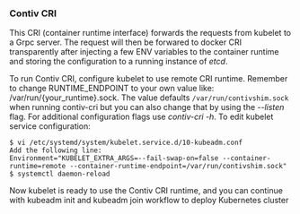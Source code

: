 ### Contiv CRI 

This CRI (container runtime interface) forwards the requests from kubelet to a Grpc server. The request will then be forwared to docker CRI transparently after injecting a few ENV variables to the container runtime and storing the configuration to a running instance of _etcd_.


To run Contiv CRI, configure kubelet to use remote CRI runtime. Remember to change RUNTIME_ENDPOINT to your own value like: /var/run/{your_runtime}.sock. The value defaults `/var/run/contivshim.sock` when running contiv-cri but you can also change that by using the _--listen_ flag. For additional configuration flags use _contiv-cri -h_. To edit kubelet service configuration: 

```
$ vi /etc/systemd/system/kubelet.service.d/10-kubeadm.conf
Add the following line: 
Environment="KUBELET_EXTRA_ARGS=--fail-swap-on=false --container-runtime=remote --container-runtime-endpoint=/var/run/contivshim.sock"
$ systemctl daemon-reload
```

Now kubelet is ready to use the Contiv CRI runtime, and you can continue with kubeadm init and kubeadm join workflow to deploy Kubernetes cluster
